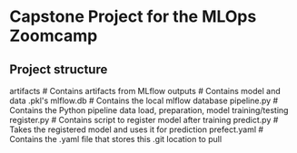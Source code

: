 # Capstone Project for the MLOps Zoomcamp

## Project structure
artifacts        # Contains artifacts from MLflow
outputs          # Contains model and data .pkl's
mlflow.db        # Contains the local mlflow database
pipeline.py      # Contains the Python pipeline data load, preparation, model training/testing
register.py      # Contains script to register model after training
predict.py       # Takes the registered model and uses it for prediction
prefect.yaml     # Contains the .yaml file that stores this .git location to pull 

